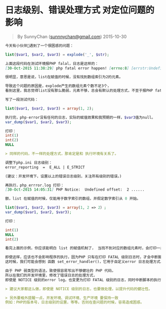 # 日志级别、错误处理方式 对定位问题的影响
> By SunnyChan (sunnnychan@gmail.com)
> 2015-10-30

```md
今天有小伙伴遇到了一个很困惑的问题：
```
```php
list($var1, $var2, $var3) = explode('_', $str);
```
```md
上面这段代码在测试环境报PHP falal，日志是这样的：
[30-Oct-2015 11:38:29] php fatal error happen! [errno:8] [errstr:Undefined offset:  2]

很明显，意思是说，list在赋值的时候，没有找到数组索引为2的元素。
```
```md
导致这个问题的原因是，explode产生的数组元素个数不足3个，
看到这里，我总觉得list没有那么脆弱，元素不够，总会有默认的处理方式，不至于报PHP fatal。
```
```md
写了一段测试代码：
```
```php
list($var1, $var2, $var3) = array(1, 2);
```
```php
执行完，php-error没有任何的日志，实际的赋值效果和我预期的一样，$var3值为null。
var_dump($var1, $var2, $var3);

打印：
int(1)
int(2)
NULL
```
```md
> 同样的代码，不一样的处理方式，那肯定是和 执行环境有关系了。
```
```md
调整下php.ini 日志级别：
error_reporting  =  E_ALL | E_STRICT

(建议：开发环境下，设置以上的错误日志级别，关注所有级别的错误。)
```
```md
再执行，php_errror.log 打印：
[30-Oct-2015 14:05:31] PHP Notice:  Undefined offset:  2 ......
```
```php
额，list 在赋值的时候，仅能用于数字索引的数组，并假定数字索引从 0 开始。

list($var1, $var2, $var3) = array(1, 2 => 2）;
var_dump($var1, $var2, $var3);

打印：

int(1)
NULL
int(2)
```
```md
看完上面的示例，你应该能明白 list 的赋值机制了， 当找不到对应的数组元素时，会打印一条Notice error log。
```
```md
即使这样，应该也不会影响程序的执行，因为PHP 只有在打印 FATAL 级别日志时，才会中断脚本的运行。
这时候，我们可能会想到 函数 set_error_handler()，它用于自定义error 日志处理方式。

由于 PHP 弱类型的语法，致使很容易写出不够健壮的 PHP 代码，  
所以在我们的开发环境里，修改了错误日志的处理方式，
即使是 NOTICE 级别的error log，也变更为打印 FATAL 级别的日志，同时中断脚本的执行。

> 建议大家都这么做，即使是 NOTICE 级别的日志，也要做处理，以提升代码的健壮性。
```
```md
> 另外要格外提醒一点，开发环境、调试环境、生产环境 要保持一致  
例如：PHP的版本号，日志级别的设置，等等。否则在查问题的时候，容易造成困惑。
```
